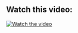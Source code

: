 
## Watch this video:

[![Watch the video](https://media.giphy.com/media/l0HlQ7LRalPBY5VI4/giphy.gif)]((https://www.youtube.com/watch?v=XCgTJEdNKPE&t=1s))
